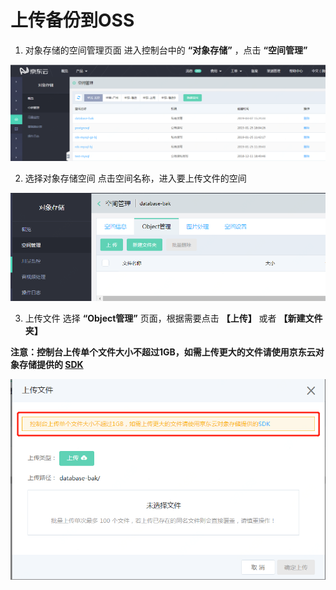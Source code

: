# 上传备份到OSS

1. 对象存储的空间管理页面
进入控制台中的 **“对象存储”** ，点击 **“空间管理”**

![上传备份1](../../../../../../image/RDS/Upload-Backup-V2-1.png)

2. 选择对象存储空间
点击空间名称，进入要上传文件的空间

![上传备份2](../../../../../../image/RDS/Upload-Backup-V2-2.png)

3. 上传文件
选择 **“Object管理”** 页面，根据需要点击 **【上传】** 或者 **【新建文件夹】**

**注意：控制台上传单个文件大小不超过1GB，如需上传更大的文件请使用京东云对象存储提供的 [SDK](https://docs.jdcloud.com/cn/object-storage-service/multipart-upload-s3)**

![上传备份3](../../../../../../image/RDS/Upload-Backup-V2-3.png)
